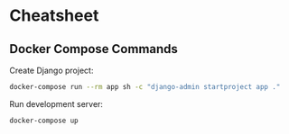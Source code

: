 # Cheatsheet

## Docker Compose Commands

Create Django project:

```sh
docker-compose run --rm app sh -c "django-admin startproject app ."
```

Run development server:

```sh
docker-compose up
```

